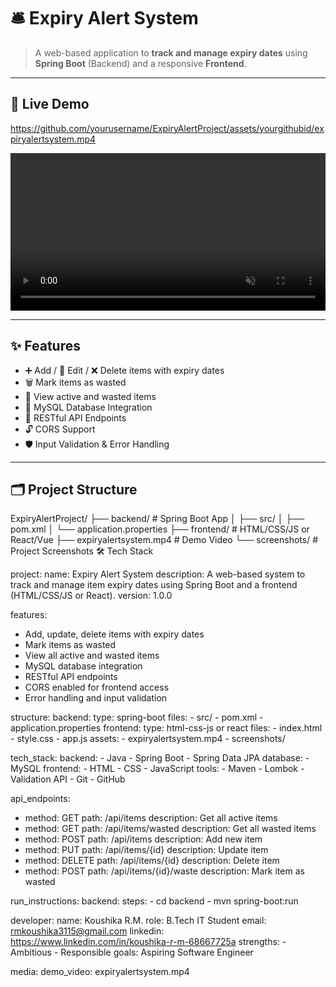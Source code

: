 # 🛎️ Expiry Alert System

> A web-based application to **track and manage expiry dates** using **Spring Boot** (Backend) and a responsive **Frontend**.

---

## 🎥 Live Demo

https://github.com/yourusername/ExpiryAlertProject/assets/yourgithubid/expiryalertsystem.mp4  
<!-- Alternatively, if video is in repo: -->

<video width="100%" controls autoplay muted loop>
  <source src="expiryalertsystem.mp4" type="video/mp4">
  Your browser does not support the video tag.
</video>

---

## ✨ Features

- ➕ Add / 📝 Edit / ❌ Delete items with expiry dates  
- 🗑️ Mark items as wasted  
- 📄 View active and wasted items  
- 💾 MySQL Database Integration  
- 🔗 RESTful API Endpoints  
- 🔓 CORS Support  
- 🛡️ Input Validation & Error Handling  

---

## 🗂️ Project Structure


ExpiryAlertProject/
├── backend/                   # Spring Boot App
│   ├── src/
│   ├── pom.xml
│   └── application.properties
├── frontend/                  # HTML/CSS/JS or React/Vue
├── expiryalertsystem.mp4      # Demo Video
└── screenshots/               # Project Screenshots
🛠️ Tech Stack

project:
  name: Expiry Alert System
  description: A web-based system to track and manage item expiry dates using Spring Boot and a frontend (HTML/CSS/JS or React).
  version: 1.0.0

features:
  - Add, update, delete items with expiry dates
  - Mark items as wasted
  - View all active and wasted items
  - MySQL database integration
  - RESTful API endpoints
  - CORS enabled for frontend access
  - Error handling and input validation

structure:
  backend:
    type: spring-boot
    files:
      - src/
      - pom.xml
      - application.properties
  frontend:
    type: html-css-js or react
    files:
      - index.html
      - style.css
      - app.js
  assets:
    - expiryalertsystem.mp4
    - screenshots/

tech_stack:
  backend:
    - Java
    - Spring Boot
    - Spring Data JPA
  database:
    - MySQL
  frontend:
    - HTML
    - CSS
    - JavaScript
  tools:
    - Maven
    - Lombok
    - Validation API
    - Git
    - GitHub

api_endpoints:
  - method: GET
    path: /api/items
    description: Get all active items
  - method: GET
    path: /api/items/wasted
    description: Get all wasted items
  - method: POST
    path: /api/items
    description: Add new item
  - method: PUT
    path: /api/items/{id}
    description: Update item
  - method: DELETE
    path: /api/items/{id}
    description: Delete item
  - method: POST
    path: /api/items/{id}/waste
    description: Mark item as wasted

run_instructions:
  backend:
    steps:
      - cd backend
      - mvn spring-boot:run

developer:
  name: Koushika R.M.
  role: B.Tech IT Student
  email: rmkoushika3115@gmail.com
  linkedin: https://www.linkedin.com/in/koushika-r-m-68667725a
  strengths:
    - Ambitious
    - Responsible
  goals: Aspiring Software Engineer

media:
  demo_video: expiryalertsystem.mp4
  


